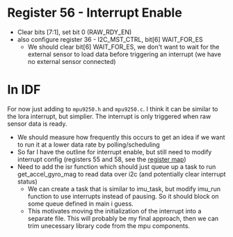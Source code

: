 # Register 56 - Interrupt Enable
- Clear bits [7:1], set bit 0 (RAW_RDY_EN)
- also configure register 36 - I2C_MST_CTRL, bit[6] WAIT_FOR_ES
    - We should clear bit[6] WAIT_FOR_ES, we don't want to wait for the external sensor to load data before triggering an interrupt (we have no external sensor connected)

# In IDF
For now just adding to `mpu9250.h` and `mpu9250.c`. I think it can be similar to the lora interrupt, but simplier. The interrupt is only triggered when raw sensor data is ready.
- We should measure how frequently this occurs to get an idea if we want to run it at a lower data rate by polling/scheduling
- So far I have the outline for interrupt enable, but still need to modify interrupt config (registers 55 and 58, see the [register map](../../../datasheets/mpu9250_register_map.pdf))
- Need to add the isr function which should just queue up a task to run get_accel_gyro_mag to read data over i2c (and potentially clear interrupt status)
    - We can create a task that is similar to imu_task, but modify imu_run function to use interrupts instead of pausing. So it should block on some queue defined in main i guess.
    - This motivates moving the initialization of the interrupt into a separate file. This will probably be my final approach, then we can trim unecessary library code from the mpu components.

